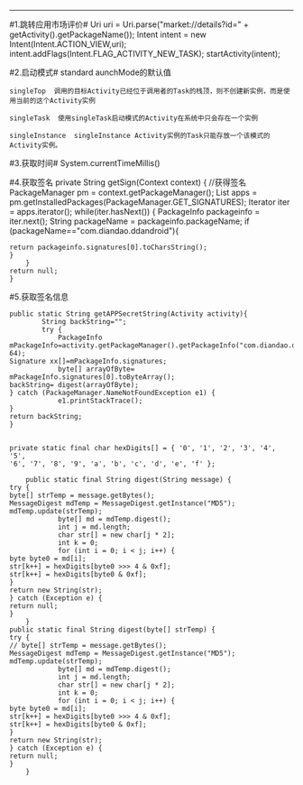
----------



#1.跳转应用市场评价#
    Uri uri = Uri.parse("market://details?id=" + getActivity().getPackageName());
    Intent intent = new Intent(Intent.ACTION_VIEW,uri);
    intent.addFlags(Intent.FLAG_ACTIVITY_NEW_TASK);
    startActivity(intent);


#2.启动模式#
	standard  aunchMode的默认值

	singleTop  调用的目标Activity已经位于调用者的Task的栈顶，则不创建新实例，而是使用当前的这个Activity实例

	singleTask  使用singleTask启动模式的Activity在系统中只会存在一个实例

	singleInstance  singleInstance Activity实例的Task只能存放一个该模式的Activity实例。

#3.获取时间#
	System.currentTimeMillis()

#4.获取签名
	private String getSign(Context context) {  //获得签名
	PackageManager pm = context.getPackageManager();
	List<PackageInfo> apps = pm.getInstalledPackages(PackageManager.GET_SIGNATURES);
	Iterator<PackageInfo> iter = apps.iterator();
	    while(iter.hasNext()) {
	        PackageInfo packageinfo = iter.next();
	String packageName = packageinfo.packageName;
	        if (packageName=="com.diandao.ddandroid"){
	
	return packageinfo.signatures[0].toCharsString();
	}
	    }
	return null;
	}
#5.获取签名信息


	public static String getAPPSecretString(Activity activity){
	        String backString="";
	        try {
	            PackageInfo mPackageInfo=activity.getPackageManager().getPackageInfo("com.diandao.ddandroid", 64);
	Signature xx[]=mPackageInfo.signatures;
	            byte[] arrayOfByte= mPackageInfo.signatures[0].toByteArray();
	backString= digest(arrayOfByte);
	} catch (PackageManager.NameNotFoundException e1) {
	            e1.printStackTrace();
	}
	return backString;
	}
	
	
	private static final char hexDigits[] = { '0', '1', '2', '3', '4', '5',
	'6', '7', '8', '9', 'a', 'b', 'c', 'd', 'e', 'f' };
	
	    public static final String digest(String message) {
	try {
	byte[] strTemp = message.getBytes();
	MessageDigest mdTemp = MessageDigest.getInstance("MD5");
	mdTemp.update(strTemp);
	            byte[] md = mdTemp.digest();
	            int j = md.length;
	            char str[] = new char[j * 2];
	            int k = 0;
	            for (int i = 0; i < j; i++) {
	byte byte0 = md[i];
	str[k++] = hexDigits[byte0 >>> 4 & 0xf];
	str[k++] = hexDigits[byte0 & 0xf];
	}
	return new String(str);
	} catch (Exception e) {
	return null;
	}
	    }
	public static final String digest(byte[] strTemp) {
	try {
	// byte[] strTemp = message.getBytes();
	MessageDigest mdTemp = MessageDigest.getInstance("MD5");
	mdTemp.update(strTemp);
	            byte[] md = mdTemp.digest();
	            int j = md.length;
	            char str[] = new char[j * 2];
	            int k = 0;
	            for (int i = 0; i < j; i++) {
	byte byte0 = md[i];
	str[k++] = hexDigits[byte0 >>> 4 & 0xf];
	str[k++] = hexDigits[byte0 & 0xf];
	}
	return new String(str);
	} catch (Exception e) {
	return null;
	}
	    }
